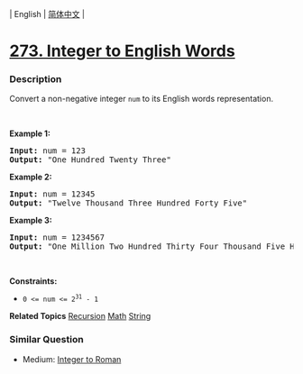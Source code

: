 | English | [简体中文](README.md) |

# [273. Integer to English Words](https://leetcode-cn.com/problems/integer-to-english-words)
 ### Description
<p>Convert a non-negative integer <code>num</code> to its English words representation.</p>

<p>&nbsp;</p>
<p><strong>Example 1:</strong></p>

<pre>
<strong>Input:</strong> num = 123
<strong>Output:</strong> &quot;One Hundred Twenty Three&quot;
</pre>

<p><strong>Example 2:</strong></p>

<pre>
<strong>Input:</strong> num = 12345
<strong>Output:</strong> &quot;Twelve Thousand Three Hundred Forty Five&quot;
</pre>

<p><strong>Example 3:</strong></p>

<pre>
<strong>Input:</strong> num = 1234567
<strong>Output:</strong> &quot;One Million Two Hundred Thirty Four Thousand Five Hundred Sixty Seven&quot;
</pre>

<p>&nbsp;</p>
<p><strong>Constraints:</strong></p>

<ul>
	<li><code>0 &lt;= num &lt;= 2<sup>31</sup> - 1</code></li>
</ul>

**Related Topics**  [Recursion](https://leetcode-cn.com/tag/recursion) [Math](https://leetcode-cn.com/tag/math) [String](https://leetcode-cn.com/tag/string) 

### Similar Question
 - Medium:	[Integer to Roman](https://leetcode-cn.com/problems/integer-to-roman) 
